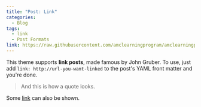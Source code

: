 ```yaml
---
title: "Post: Link"
categories:
  - Blog
tags:
  - link
  - Post Formats
link: https://raw.githubusercontent.com/amclearningprogram/amclearningprogram.github.io/main/handout/combinatorics/ALP_Basic_Counting_Techniques.pdf 
---
```


This theme supports **link posts**, made famous by John Gruber. To use, just add `link: http://url-you-want-linked` to the post's YAML front matter and you're done.

> And this is how a quote looks.

Some [link](#) can also be shown.
